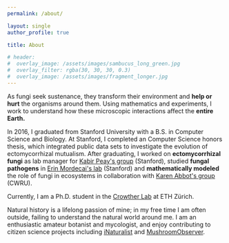 ```yaml
---
permalink: /about/

layout: single
author_profile: true

title: About

# header:
#  overlay_image: /assets/images/sambucus_long_green.jpg
#  overlay_filter: rgba(30, 30, 30, 0.3)
#  overlay_image: /assets/images/fragment_longer.jpg
---
```

As fungi seek sustenance, they transform their environment and <b>help or hurt</b> the organisms around them. Using mathematics and experiments, I work to understand how these microscopic interactions affect the <b>entire Earth.</b>

In 2016, I graduated from Stanford University with a B.S. in Computer Science and Biology. At Stanford, I completed an Computer Science honors thesis, which integrated public data sets to investigate the evolution of ectomycorrhizal mutualism. After graduating, I worked on <b>ectomycorrhizal fungi</b> as lab manager for <a href="https://mykophile.com/">Kabir Peay's group</a> (Stanford), studied <b>fungal pathogens</b> in <a href="https://www.mordecailab.com">Erin Mordecai's lab</a> (Stanford) and <b>mathematically modeled</b> the role of fungi in ecosystems in collaboration with <a href="https://case.edu/artsci/biol/abbottlab/Who.html">Karen Abbot's group</a> (CWRU).

Currently, I am a Ph.D. student in the <a href="http://crowtherlab.com/">Crowther Lab</a> at ETH Zürich.

Natural history is a lifelong passion of mine; in my free time I am often outside, failing to understand the natural world around me. I am an enthusiastic amateur botanist and mycologist, and enjoy contributing to citizen science projects including <a href="http://www.inaturalist.org/people/joewan">iNaturalist</a> and <a href="http://mushroomobserver.org/observer/show_user/9864">MushroomObserver</a>.
